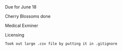 Due for June 18

Cherry Blossoms done

Medical Exminer

Licensing 

	Took out large .csv file by putting it in .gitignore 	

